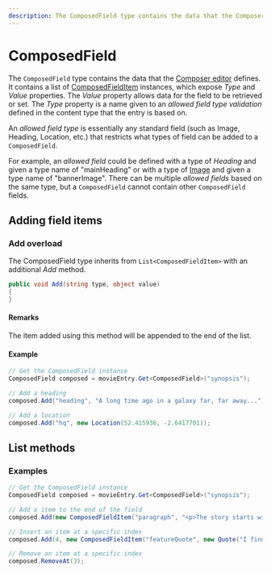 ```yaml
---
description: The ComposedField type contains the data that the Composer editor defines. 
---
```

# ComposedField

The `ComposedField` type contains the data that the [Composer editor](https://zenhub.zengenti.com/Contensis/12.0/kb/content-types-and-entries/field-editors/Composer.aspx) defines. It contains a list of [ComposedFieldItem](/model/composedfielditem.md) instances, which expose *Type* and *Value* properties. The *Value* property allows data for the field to be retrieved or set. The *Type* property is a name given to an *allowed field type validation* defined in the content type that the entry is based on.

An *allowed field type* is essentially any standard field (such as Image, Heading, Location, etc.) that restricts what types of field can be added to a `ComposedField`.

For example, an *allowed field* could be defined with a type of *Heading* and given a type name of "mainHeading" or with a type of [Image](/model/image.md) and given a type name of "bannerImage". There can be multiple *allowed fields* based on the same type, but a `ComposedField` cannot contain other `ComposedField` fields.

## Adding field items

### Add overload

The ComposedField type inherits from `List<ComposedFieldItem>` with an additional *Add* method.

```cs
public void Add(string type, object value)
{
}
```

#### Remarks

The item added using this method will be appended to the end of the list.

#### Example

```cs
// Get the ComposedField instance
ComposedField composed = movieEntry.Get<ComposedField>("synopsis");

// Add a heading
composed.Add("heading", "A long time ago in a galaxy far, far away...");

// Add a location
composed.Add("hq", new Location(52.415936, -2.6417701));
```

## List methods

### Examples

```cs
// Get the ComposedField instance
ComposedField composed = movieEntry.Get<ComposedField>("synopsis");

// Add a item to the end of the field
composed.Add(new ComposedFieldItem("paragraph", "<p>The story starts with...</p>"));

// Insert an item at a specific index
composed.Add(4, new ComposedFieldItem("featureQuote", new Quote("I find your lack of faith disturbing.", "Darth Vader")));

// Remove an item at a specific index
composed.RemoveAt(3);
```
